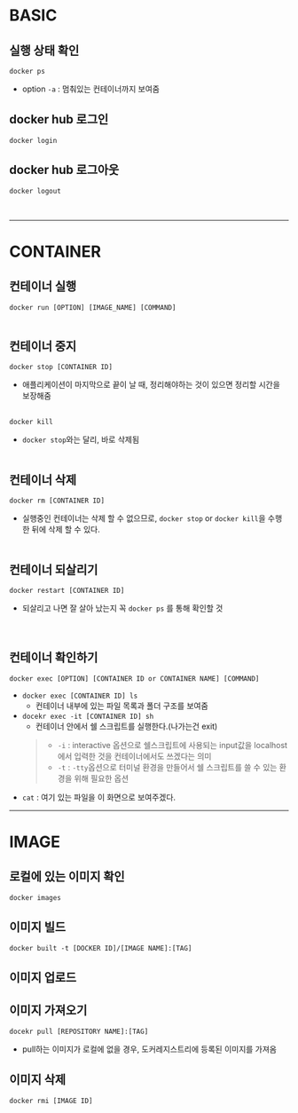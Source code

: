# BASIC
## 실행 상태 확인
`docker ps`
- option
  `-a` : 멈춰있는 컨테이너까지 보여줌

## docker hub 로그인
`docker login`

## docker hub 로그아웃
`docker logout`

<br>
<hr>

# CONTAINER

## 컨테이너 실행
`docker run [OPTION] [IMAGE_NAME] [COMMAND]`
<br><br>

## 컨테이너 중지
`docker stop [CONTAINER ID]`
- 애플리케이션이 마지막으로 끝이 날 때, 정리해야하는 것이 있으면 정리할 시간을 보장해줌 <br> <br>

`docker kill`
- `docker stop`와는 달리, 바로 삭제됨
<br><br>

## 컨테이너 삭제
`docker rm [CONTAINER ID]`
- 실행중인 컨테이너는 삭제 할 수 없으므로, `docker stop` or `docker kill`을 수행한 뒤에 삭제 할 수 있다.
<br><br>


## 컨테이너 되살리기
`docker restart [CONTAINER ID]`
- 되살리고 나면 잘 살아 났는지 꼭 `docker ps` 를 통해 확인할 것  
<br><br>

## 컨테이너 확인하기
`docker exec [OPTION] [CONTAINER ID or CONTAINER NAME] [COMMAND]`

- `docker exec [CONTAINER ID] ls`
  - 컨테이너 내부에 있는 파일 목록과 폴더 구조를 보여줌
- `docekr exec -it [CONTAINER ID] sh`
  - 컨테이너 안에서 쉘 스크립트를 실행한다.(나가는건 exit)
  >
  > - `-i` : interactive 옵션으로 쉘스크립트에 사용되는 input값을 localhost에서 입력한 것을 컨테이너에서도 쓰겠다는 의미
  >  - `-t` : `-tty`옵션으로 터미널 환경을 만들어서 쉘 스크립트를 쓸 수 있는 환경을 위해 필요한 옵션 
* `cat` : 여기 있는 파일을 이 화면으로 보여주겠다.


<hr>

# IMAGE
## 로컬에 있는 이미지 확인
`docker images`

## 이미지 빌드
`docker built -t [DOCKER ID]/[IMAGE NAME]:[TAG]`

## 이미지 업로드

## 이미지 가져오기
`docekr pull [REPOSITORY NAME]:[TAG]`
- pull하는 이미지가 로컬에 없을 경우, 도커레지스트리에 등록된 이미지를 가져옴 

## 이미지 삭제
`docker rmi [IMAGE ID]`